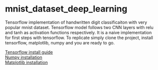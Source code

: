 # mnist_dataset_deep_learning

Tensorflow implementation of handwritten digit classificaiton with very popular mnist dataset.
Tensorflow model follows two CNN layers with relu and tanh as activation functions respectively. It is a naive implementation for first steps with tensorflow. 
To replicate simply clone the project, install tensorflow, matplotlib, numpy and you are ready to go.

[Tensorflow install guide](https://www.tensorflow.org/install/pip) <br/>
[Numpy installation](https://pypi.org/project/numpy/) <br/>
[Matplotlib installation](https://pypi.org/project/matplotlib/)<br/>
